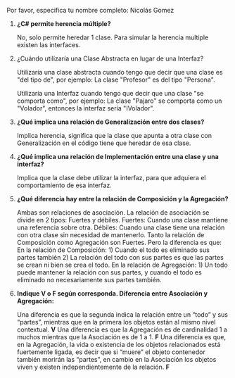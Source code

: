 Por favor, especifica tu nombre completo: Nicolás Gomez
1. **¿C# permite herencia múltiple?** 


    No, solo permite heredar 1 clase. Para simular la herencia multiple existen las interfaces.
2. ¿Cuándo utilizaría una Clase Abstracta en lugar de una Interfaz? 


    Utilizaría una clase abstracta cuando tengo que decir que una clase es "del tipo de", por ejemplo: La clase "Profesor" es del tipo "Persona". 
    
    Utilizaría una Interfaz cuando tengo que decir que una clase "se comporta como", por ejemplo: La clase "Pajaro" se comporta como un "Volador", entonces la interfaz sería "IVolador".
3. **¿Qué implica una relación de Generalización entre dos clases?** 


    Implica herencia, significa que la clase que apunta a otra clase con Generalización en el código tiene que heredar de esa clase.
4. **¿Qué implica una relación de Implementación entre una clase y una interfaz?** 


    Implica que la clase debe utilizar la interfaz, para que adquiera el comportamiento de esa interfaz.
5. **¿Qué diferencia hay entre la relación de Composición y la Agregación?** 


    Ambas son relaciones de asociación. La relación de asociación se divide en 2 tipos: Fuertes y débiles.
    Fuertes: Cuando una clase mantiene una referencia sobre otra. 
    Débiles: Cuando una clase tiene una relación con otra clase sin necesidad de mantenerlo.
    Tanto la relación de Composición como Agregación son Fuertes. Pero la diferencia es que:
    En la relación de Composición: 
        1) Cuando el todo es eliminado sus partes también
        2) La relación del todo con sus partes es que las partes se crean ni bien se crea el todo.
    En la relación de Agregación:
        1) Un todo puede mantener la relación con sus partes, y cuando el todo es eliminado no necesariamente sus partes también.
6. **Indique V o F según corresponda. Diferencia entre Asociación y Agregación:**


    Una diferencia es que la segunda indica la relación entre un “todo” y sus “partes”, mientras que en la primera los objetos están al mismo nivel contextual. **V**
    Una diferencia es que la Agregación es de cardinalidad 1 a muchos mientras que la Asociación es de 1 a 1. **F**
    Una diferencia es que, en la Agregación, la vida o existencia de los objetos relacionados está fuertemente ligada, es decir que si “muere” el objeto contenedor también     morirán las “partes”, en cambio en la Asociación los objetos viven y existen independientemente de la relación. **F**
